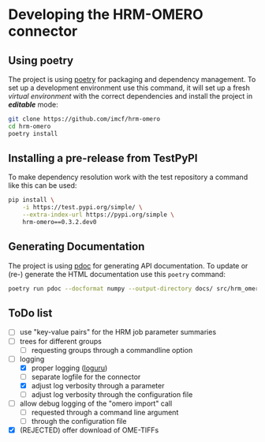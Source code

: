 # Developing the HRM-OMERO connector

## Using poetry

The project is using [poetry][d1] for packaging and dependency management. To set up a
development environment use this command, it will set up a fresh *virtual environment*
with the correct dependencies and install the project in ***editable*** mode:

```bash
git clone https://github.com/imcf/hrm-omero
cd hrm-omero
poetry install
```

## Installing a pre-release from TestPyPI

To make dependency resolution work with the test repository a command like this can be
used:

```bash
pip install \
    -i https://test.pypi.org/simple/ \
    --extra-index-url https://pypi.org/simple \
    hrm-omero==0.3.2.dev0
```

## Generating Documentation

The project is using [pdoc][d2] for generating API documentation. To update or (re-)
generate the HTML documentation use this `poetry` command:

```bash
poetry run pdoc --docformat numpy --output-directory docs/ src/hrm_omero/
```

## ToDo list

- [ ] use "key-value pairs" for the HRM job parameter summaries
- [ ] trees for different groups
  - [ ] requesting groups through a commandline option
- [ ] logging
  - [x] proper logging ([loguru][d3])
  - [ ] separate logfile for the connector
  - [x] adjust log verbosity through a parameter
  - [ ] adjust log verbosity through the configuration file
- [ ] allow debug logging of the "omero import" call
  - [ ] requested through a command line argument
  - [ ] through the configuration file
- [x] (REJECTED) offer download of OME-TIFFs

[d1]: https://python-poetry.org/
[d2]: https://pdoc.dev/
[d3]: https://github.com/Delgan/loguru
